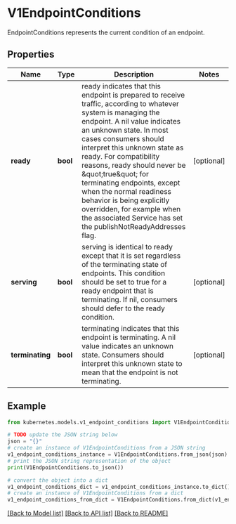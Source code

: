 # V1EndpointConditions

EndpointConditions represents the current condition of an endpoint.

## Properties

Name | Type | Description | Notes
------------ | ------------- | ------------- | -------------
**ready** | **bool** | ready indicates that this endpoint is prepared to receive traffic, according to whatever system is managing the endpoint. A nil value indicates an unknown state. In most cases consumers should interpret this unknown state as ready. For compatibility reasons, ready should never be \&quot;true\&quot; for terminating endpoints, except when the normal readiness behavior is being explicitly overridden, for example when the associated Service has set the publishNotReadyAddresses flag. | [optional] 
**serving** | **bool** | serving is identical to ready except that it is set regardless of the terminating state of endpoints. This condition should be set to true for a ready endpoint that is terminating. If nil, consumers should defer to the ready condition. | [optional] 
**terminating** | **bool** | terminating indicates that this endpoint is terminating. A nil value indicates an unknown state. Consumers should interpret this unknown state to mean that the endpoint is not terminating. | [optional] 

## Example

```python
from kubernetes.models.v1_endpoint_conditions import V1EndpointConditions

# TODO update the JSON string below
json = "{}"
# create an instance of V1EndpointConditions from a JSON string
v1_endpoint_conditions_instance = V1EndpointConditions.from_json(json)
# print the JSON string representation of the object
print(V1EndpointConditions.to_json())

# convert the object into a dict
v1_endpoint_conditions_dict = v1_endpoint_conditions_instance.to_dict()
# create an instance of V1EndpointConditions from a dict
v1_endpoint_conditions_from_dict = V1EndpointConditions.from_dict(v1_endpoint_conditions_dict)
```
[[Back to Model list]](../README.md#documentation-for-models) [[Back to API list]](../README.md#documentation-for-api-endpoints) [[Back to README]](../README.md)


